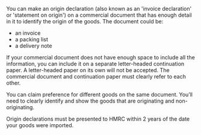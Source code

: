 You can make an origin declaration (also known as an 'invoice declaration' or 'statement on origin') on a commercial document that has enough detail in it to identify the origin of the goods. The document could be:

- an invoice
- a packing list
- a delivery note

If your commercial document does not have enough space to include all the information, you can include it on a separate letter-headed continuation paper. A letter-headed paper on its own will not be accepted. The commercial document and continuation paper must clearly refer to each other.

You can claim preference for different goods on the same document. You’ll need to clearly identify and show the goods that are originating and non-originating.

Origin declarations must be presented to HMRC within 2 years of the date your goods were imported.